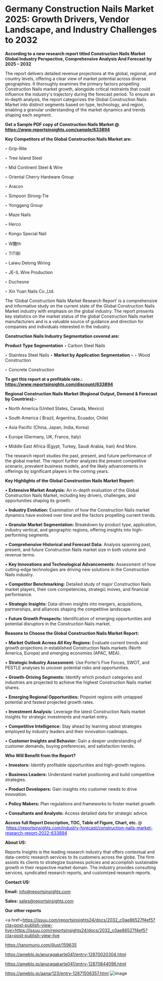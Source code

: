 # Germany Construction Nails Market 2025: Growth Drivers, Vendor Landscape, and Industry Challenges to 2032

<strong>According to a new research report titled Construction Nails Market Global Industry Perspective, Comprehensive Analysis And Forecast by 2025 – 2032</strong>

The report delivers detailed revenue projections at the global, regional, and country levels, offering a clear view of market potential across diverse geographies. It thoroughly examines the primary factors propelling Construction Nails market growth, alongside critical restraints that could influence the industry's trajectory during the forecast period. To ensure an in-depth analysis, the report categorizes the Global Construction Nails Market into distinct segments based on type, technology, and region, enabling a granular understanding of the market dynamics and trends shaping each segment.

<strong>Get a Sample PDF copy of Construction Nails Market </strong><strong>@<a href=https://www.reportsinsights.com/sample/633894 style=color:#0000ff;> https://www.reportsinsights.com/sample/633894</a></strong></font>

<strong>Key Competitors of the Global Construction Nails Market are:</strong>

‣ Grip-Rite

‣ Tree Island Steel

‣ Mid Continent Steel & Wire

‣ Oriental Cherry Hardware Group

‣ Aracon

‣ Simpson Strong-Tie

‣ Yonggang Group

‣ Maze Nails

‣ Herco

‣ Kongo Special Nail

‣ W黵th

‣ TITIBI

‣ Laiwu Delong Wiring

‣ JE-IL Wire Production

‣ Duchesne

‣ Xin Yuan Nails Co.,Ltd.

The ‘Global Construction Nails Market Research Report’ is a comprehensive and informative study on the current state of the Global Construction Nails Market industry with emphasis on the global industry. The report presents key statistics on the market status of the global Construction Nails market manufacturers and is a valuable source of guidance and direction for companies and individuals interested in the industry.

<strong>Construction Nails Industry Segmentation covered are:</strong>

<strong>Product Type Segmentation</strong>
‣
Carbon Steel Nails

‣ Stainless Steel Nails
‣ 
<strong>Market by Application Segmentation</strong>
‣
‣  Wood Construction

‣ Concrete Construction

<strong>To get this report at a profitable rate.: <a href=https://www.reportsinsights.com/discount/633894 style=color:#0000ff;>https://www.reportsinsights.com/discount/633894</a></strong></font>

<strong>Regional Construction Nails Market (Regional Output, Demand &amp; Forecast by Countries):-</strong>

• North America (United States, Canada, Mexico)

• South America ( Brazil, Argentina, Ecuador, Chile)

• Asia Pacific (China, Japan, India, Korea)

• Europe (Germany, UK, France, Italy)

• Middle East Africa (Egypt, Turkey, Saudi Arabia, Iran) And More.

The research report studies the past, present, and future performance of the global market. The report further analyzes the present competitive scenario, prevalent business models, and the likely advancements in offerings by significant players in the coming years.

<strong>Key Highlights of the Global Construction Nails Market Report:</strong>

• <strong>Extensive Market Analysis:</strong> An in-depth evaluation of the Global Construction Nails Market, including key drivers, challenges, and opportunities shaping its growth.

• <strong>Industry Evolution:</strong> Examination of how the Construction Nails market dynamics have evolved over time and the factors propelling current trends.

• <strong>Granular Market Segmentation:</strong> Breakdown by product type, application, industry vertical, and geographic regions, offering insights into high-performing segments.

• <strong>Comprehensive Historical and Forecast Data:</strong> Analysis spanning past, present, and future Construction Nails market size in both volume and revenue terms.

• <strong>Key Innovations and Technological Advancements:</strong> Assessment of how cutting-edge technologies are driving new solutions in the Construction Nails industry.

• <strong>Competitor Benchmarking:</strong> Detailed study of major Construction Nails market players, their core competencies, strategic moves, and financial performance.

• <strong>Strategic Insights:</strong> Data-driven insights into mergers, acquisitions, partnerships, and alliances shaping the competitive landscape.

• <strong>Future Growth Prospects:</strong> Identification of emerging opportunities and potential disruptors in the Construction Nails market.

<strong>Reasons to Choose the Global Construction Nails Market Report:</strong>

• <strong>Market Outlook Across All Key Regions:</strong> Evaluate current trends and growth projections in established Construction Nails markets (North America, Europe) and emerging economies (APAC, MEA).

• <strong>Strategic Industry Assessment:</strong> Use Porter’s Five Forces, SWOT, and PESTLE analyses to uncover potential risks and opportunities.

• <strong>Growth-Driving Segments:</strong> Identify which product categories and industries are projected to achieve the highest Construction Nails market shares.

• <strong>Emerging Regional Opportunities:</strong> Pinpoint regions with untapped potential and fastest projected growth rates.

• <strong>Investment Analysis:</strong> Leverage the latest Construction Nails market insights for strategic investments and market entry.

• <strong>Competitive Intelligence:</strong> Stay ahead by learning about strategies employed by industry leaders and their innovation roadmaps.

• <strong>Customer Insights and Behavior:</strong> Gain a deeper understanding of customer demands, buying preferences, and satisfaction trends.

<strong>Who Will Benefit from the Report?</strong>

• <strong>Investors:</strong> Identify profitable opportunities and high-growth regions.

• <strong>Business Leaders:</strong> Understand market positioning and build competitive strategies.

• <strong>Product Developers:</strong> Gain insights into customer needs to drive innovation.

• <strong>Policy Makers:</strong> Plan regulations and frameworks to foster market growth.

• <strong>Consultants and Analysts:</strong> Access detailed data for strategic advice.
</ul>
<strong>Access full Report Description, TOC, Table of Figure, Chart, etc. </strong>@  <a href=https://reportsinsights.com/industry-forecast/construction-nails-market-research-report-2022-633894 style=color:#0000ff;>https://reportsinsights.com/industry-forecast/construction-nails-market-research-report-2022-633894</a></font>

<strong><strong>About US</strong>:</strong>

Reports Insights is the leading research industry that offers contextual and data-centric research services to its customers across the globe. The firm assists its clients to strategize business policies and accomplish sustainable growth in their respective market domain. The industry provides consulting services, syndicated research reports, and customized research reports.

<strong>Contact US:</strong>

<p class=""""><b>Email:</b> <a href=mailto:info@reportsinsights.com>info@reportsinsights.com</a></p>
<p class=""""><b>Sales:</b> <a href=mailto:sales@reportsinsights.com>sales@reportsinsights.com</a></p>

<strong>Our other reports</strong>

<a href=https://issuu.com/reportsinsights24/docs/2032_c0ae86527f4ef5?cta=post-publish-view-live>https://issuu.com/reportsinsights24/docs/2032_c0ae86527f4ef5?cta=post-publish-view-live</a>

<a href=https://tanomuno.com/illust/159635>https://tanomuno.com/illust/159635</a>

<a href=https://ameblo.jp/anuragakarte041/entry-12870020304.html>https://ameblo.jp/anuragakarte041/entry-12870020304.html</a>

<a href=https://ameblo.jp/anuragakarte041/entry-12870844096.html>https://ameblo.jp/anuragakarte041/entry-12870844096.html</a>

<a href=https://ameblo.jp/aanar123/entry-12871506357.html>https://ameblo.jp/aanar123/entry-12871506357.html</a>
![image](https://github.com/user-attachments/assets/e7c5bff4-f9ad-40e7-99b0-a0b5592c3e8a)
